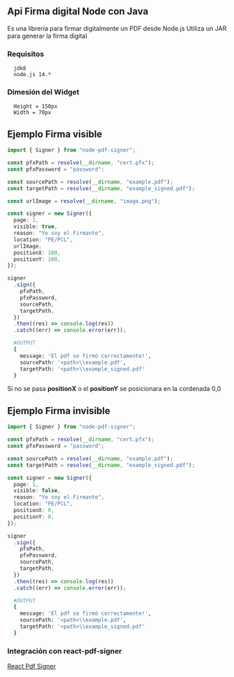 ## Api Firma digital Node con Java

Es una libreria para firmar digitalmente un PDF desde Node.js
Utiliza un JAR para generar la firma digital

### Requisitos

```
  jdk8
  node.js 14.*
```

### Dimesión del Widget

```
  Height = 150px
  Width = 70px
```

## Ejemplo Firma visible

```ts
import { Signer } from "node-pdf-signer";

const pfxPath = resolve(__dirname, "cert.pfx");
const pfxPassword = "password";

const sourcePath = resolve(__dirname, "example.pdf");
const targetPath = resolve(__dirname, "example_signed.pdf");

const urlImage = resolve(__dirname, "image.png");

const signer = new Signer({
  page: 1,
  visible: true,
  reason: "Yo soy el Firmante",
  location: "PE/PCL",
  urlImage,
  positionX: 100,
  positionY: 100,
});

signer
  .sign({
    pfxPath,
    pfxPassword,
    sourcePath,
    targetPath,
  })
  .then((res) => console.log(res))
  .catch((err) => console.error(err));
```

```bash
  #OUTPUT
  {
    message: 'El pdf se firmó correctamente!',
    sourcePath: '<path>\\example.pdf',
    targetPath: '<path>\\example_signed.pdf'
  }
```

Si no se pasa **positionX** o el **positionY** se posicionara en la cordenada 0,0

## Ejemplo Firma invisible

```ts
import { Signer } from "node-pdf-signer";

const pfxPath = resolve(__dirname, "cert.pfx");
const pfxPassword = "password";

const sourcePath = resolve(__dirname, "example.pdf");
const targetPath = resolve(__dirname, "example_signed.pdf");

const signer = new Signer({
  page: 1,
  visible: false,
  reason: "Yo soy el Firmante",
  location: "PE/PCL",
  positionX: 0,
  positionY: 0,
});

signer
  .sign({
    pfxPath,
    pfxPassword,
    sourcePath,
    targetPath,
  })
  .then((res) => console.log(res))
  .catch((err) => console.error(err));
```

```bash
  #OUTPUT
  {
    message: 'El pdf se firmó correctamente!',
    sourcePath: '<path>\\example.pdf',
    targetPath: '<path>\\example_signed.pdf'
  }
```

### Integración con react-pdf-signer

[React Pdf Signer](https://www.npmjs.com/package/react-pdf-signer)
